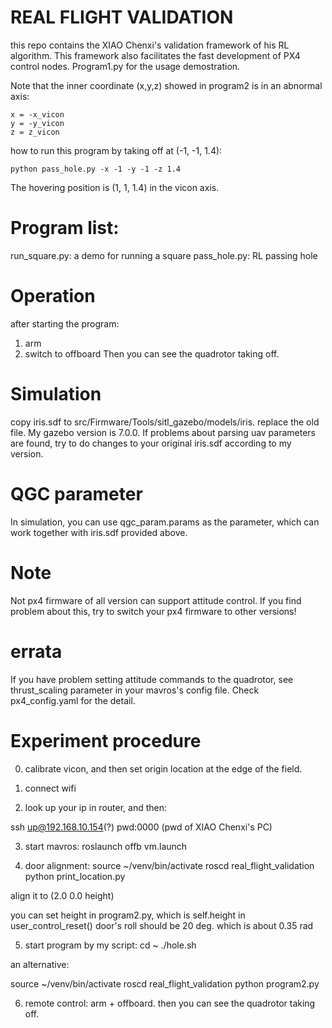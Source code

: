 # REAL FLIGHT VALIDATION

this repo contains the XIAO Chenxi's validation framework of his RL algorithm. This framework also facilitates the fast development of PX4 control nodes. Program1.py for the usage demostration. 

Note that the inner coordinate (x,y,z) showed in program2 is in an abnormal axis:
```
x = -x_vicon
y = -y_vicon
z = z_vicon
```
how to run this program by taking off at (-1, -1, 1.4):

```
python pass_hole.py -x -1 -y -1 -z 1.4
```
The hovering position is (1, 1, 1.4) in the vicon axis.

# Program list:
run_square.py: a demo for running a square
pass_hole.py: RL passing hole

# Operation
after starting the program:
1) arm
2) switch to offboard
Then you can see the quadrotor taking off.

# Simulation
copy iris.sdf to src/Firmware/Tools/sitl_gazebo/models/iris. replace the old file.
My gazebo version is 7.0.0. If problems about parsing uav parameters are found, try to do changes to your original iris.sdf according to my version.

# QGC parameter
In simulation, you can use qgc_param.params as the parameter, which can work together with iris.sdf provided above.

# Note
Not px4 firmware of all version can support attitude control. If you find problem about this, try to switch your px4 firmware to other versions!

# errata
If you have problem setting attitude commands to the quadrotor, see thrust_scaling parameter in your mavros's config file. Check px4_config.yaml for the detail.

# Experiment procedure
0) calibrate vicon, and then set origin location at the edge of the field.

1) connect wifi 
2) look up your ip in router, and then:

ssh up@192.168.10.154(?)
pwd:0000 (pwd of XIAO Chenxi's PC)

3) start mavros:
roslaunch offb vm.launch

4) door alignment:
source ~/venv/bin/activate
roscd real_flight_validation
python print_location.py

align it to (2.0 0.0 height)

you can set height in program2.py, which is self.height in user_control_reset()
door's roll should be 20 deg. which is about 0.35 rad

5) start program by my script:
cd ~
./hole.sh

an alternative:

source ~/venv/bin/activate
roscd real_flight_validation
python program2.py

6) remote control:
arm + offboard. then you can see the quadrotor taking off.



 

